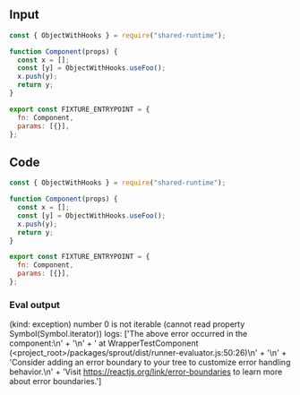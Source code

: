 
## Input

```javascript
const { ObjectWithHooks } = require("shared-runtime");

function Component(props) {
  const x = [];
  const [y] = ObjectWithHooks.useFoo();
  x.push(y);
  return y;
}

export const FIXTURE_ENTRYPOINT = {
  fn: Component,
  params: [{}],
};

```

## Code

```javascript
const { ObjectWithHooks } = require("shared-runtime");

function Component(props) {
  const x = [];
  const [y] = ObjectWithHooks.useFoo();
  x.push(y);
  return y;
}

export const FIXTURE_ENTRYPOINT = {
  fn: Component,
  params: [{}],
};

```
      
### Eval output
(kind: exception) number 0 is not iterable (cannot read property Symbol(Symbol.iterator))
logs: ['The above error occurred in the <WrapperTestComponent> component:\n' +
  '\n' +
  '    at WrapperTestComponent (<project_root>/packages/sprout/dist/runner-evaluator.js:50:26)\n' +
  '\n' +
  'Consider adding an error boundary to your tree to customize error handling behavior.\n' +
  'Visit https://reactjs.org/link/error-boundaries to learn more about error boundaries.']